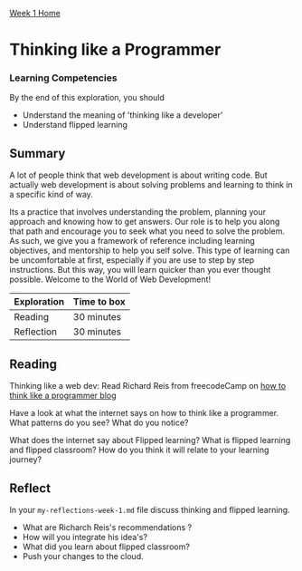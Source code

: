 [Week 1 Home](README.md)

# Thinking like a Programmer

### Learning Competencies
By the end of this exploration, you should

- Understand the meaning of 'thinking like a developer'
- Understand flipped learning

## Summary
A lot of people think that web development is about writing code. But actually web development is about solving problems and learning to think in a specific kind of way.

Its a practice that involves understanding the problem, planning your approach and knowing how to get answers. Our role is to help you along that path and encourage you to seek what you need to solve the problem. As such, we give you a framework of reference including learning objectives, and mentorship to help you self solve. This type of learning can be uncomfortable at first, especially if you are use to step by step instructions. But this way, you will learn quicker than you ever thought possible. Welcome to the World of Web Development!


Exploration | Time to box |
------------|----------|
Reading | 30 minutes
Reflection | 30 minutes |


## Reading

Thinking like a web dev: Read Richard Reis from freecodeCamp on [how to think like a programmer blog](https://medium.freecodecamp.org/how-to-think-like-a-programmer-lessons-in-problem-solving-d1d8bf1de7d2)

Have a look at what the internet says on how to think like a programmer.
What patterns do you see? What do you notice?

What does the internet say about Flipped learning? What is flipped learning and flipped classroom? How do you think it will relate to your learning journey?




## Reflect

In your `my-reflections-week-1.md` file discuss thinking and flipped learning.

- What are Richarch Reis's recommendations ?
- How will you integrate his idea's?
- What did you learn about flipped classroom?
- Push your changes to the cloud. 
